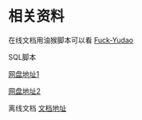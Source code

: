 # 相关资料

在线文档用油猴脚本可以看 [Fuck-Yudao](https://greasyfork.org/zh-CN/scripts/494723-yudao)

SQL脚本 

[网盘地址1](https://pan.baidu.com/s/1XENZNOhpLD8KmiMc8i8fMA?pwd=eyqa)

[网盘地址2](https://pan.baidu.com/s/1wr9D0D71ZZt4iNCWUaYCAw?pwd=6666)
  
 离线文档 [文档地址](https://gitee.com/li_yu_jiang/yudao-docs.git)